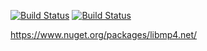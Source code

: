 [![Build Status](https://github.com/jasondavis303/libmp4.net/workflows/dotnet/badge.svg)](https://github.com/jasondavis303/libmp4.net/)
[![Build Status](https://github.com/jasondavis303/libmp4.net/workflows/nuget/badge.svg)](https://www.nuget.org/packages/libmp4.net/)

https://www.nuget.org/packages/libmp4.net/